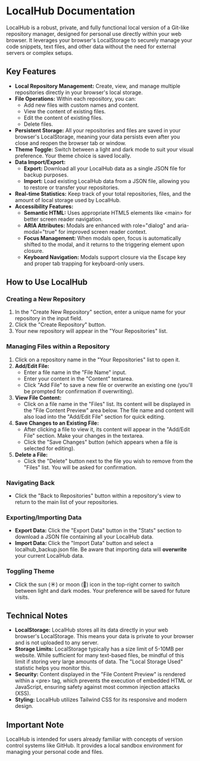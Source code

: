 # **LocalHub Documentation**

LocalHub is a robust, private, and fully functional local version of a Git-like repository manager, designed for personal use directly within your web browser. It leverages your browser's LocalStorage to securely manage your code snippets, text files, and other data without the need for external servers or complex setups.

## **Key Features**

* **Local Repository Management:** Create, view, and manage multiple repositories directly in your browser's local storage.  
* **File Operations:** Within each repository, you can:  
  * Add new files with custom names and content.  
  * View the content of existing files.  
  * Edit the content of existing files.  
  * Delete files.  
* **Persistent Storage:** All your repositories and files are saved in your browser's LocalStorage, meaning your data persists even after you close and reopen the browser tab or window.  
* **Theme Toggle:** Switch between a light and dark mode to suit your visual preference. Your theme choice is saved locally.  
* **Data Import/Export:**  
  * **Export:** Download all your LocalHub data as a single JSON file for backup purposes.  
  * **Import:** Load existing LocalHub data from a JSON file, allowing you to restore or transfer your repositories.  
* **Real-time Statistics:** Keep track of your total repositories, files, and the amount of local storage used by LocalHub.  
* **Accessibility Features:**  
  * **Semantic HTML:** Uses appropriate HTML5 elements like \<main\> for better screen reader navigation.  
  * **ARIA Attributes:** Modals are enhanced with role="dialog" and aria-modal="true" for improved screen reader context.  
  * **Focus Management:** When modals open, focus is automatically shifted to the modal, and it returns to the triggering element upon closure.  
  * **Keyboard Navigation:** Modals support closure via the Escape key and proper tab trapping for keyboard-only users.

## **How to Use LocalHub**

### **Creating a New Repository**

1. In the "Create New Repository" section, enter a unique name for your repository in the input field.  
2. Click the "Create Repository" button.  
3. Your new repository will appear in the "Your Repositories" list.

### **Managing Files within a Repository**

1. Click on a repository name in the "Your Repositories" list to open it.  
2. **Add/Edit File:**  
   * Enter a file name in the "File Name" input.  
   * Enter your content in the "Content" textarea.  
   * Click "Add File" to save a new file or overwrite an existing one (you'll be prompted for confirmation if overwriting).  
3. **View File Content:**  
   * Click on a file name in the "Files" list. Its content will be displayed in the "File Content Preview" area below. The file name and content will also load into the "Add/Edit File" section for quick editing.  
4. **Save Changes to an Existing File:**  
   * After clicking a file to view it, its content will appear in the "Add/Edit File" section. Make your changes in the textarea.  
   * Click the "Save Changes" button (which appears when a file is selected for editing).  
5. **Delete a File:**  
   * Click the "Delete" button next to the file you wish to remove from the "Files" list. You will be asked for confirmation.

### **Navigating Back**

* Click the "Back to Repositories" button within a repository's view to return to the main list of your repositories.

### **Exporting/Importing Data**

* **Export Data:** Click the "Export Data" button in the "Stats" section to download a JSON file containing all your LocalHub data.  
* **Import Data:** Click the "Import Data" button and select a localhub\_backup.json file. Be aware that importing data will **overwrite** your current LocalHub data.

### **Toggling Theme**

* Click the sun (☀️) or moon (🌙) icon in the top-right corner to switch between light and dark modes. Your preference will be saved for future visits.

## **Technical Notes**

* **LocalStorage:** LocalHub stores all its data directly in your web browser's LocalStorage. This means your data is private to your browser and is not uploaded to any server.  
* **Storage Limits:** LocalStorage typically has a size limit of 5-10MB per website. While sufficient for many text-based files, be mindful of this limit if storing very large amounts of data. The "Local Storage Used" statistic helps you monitor this.  
* **Security:** Content displayed in the "File Content Preview" is rendered within a \<pre\> tag, which prevents the execution of embedded HTML or JavaScript, ensuring safety against most common injection attacks (XSS).  
* **Styling:** LocalHub utilizes Tailwind CSS for its responsive and modern design.

## **Important Note**

LocalHub is intended for users already familiar with concepts of version control systems like GitHub. It provides a local sandbox environment for managing your personal code and files.